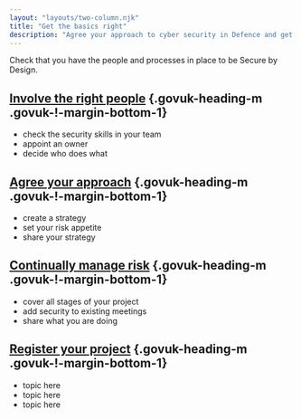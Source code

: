 ```yaml
---
layout: "layouts/two-column.njk"
title: "Get the basics right"
description: "Agree your approach to cyber security in Defence and get your team ready."
---
```


Check that you have the people and processes in place to be Secure by Design.


## [Involve the right people](/secure-by-design/involve-the-right-people) {.govuk-heading-m .govuk-!-margin-bottom-1}

- check the security skills in your team
- appoint an owner
- decide who does what

## [Agree your approach](/secure-by-design/agree-your-approach) {.govuk-heading-m .govuk-!-margin-bottom-1}

- create a strategy
- set your risk appetite
- share your strategy


## [Continually manage risk](/secure-by-design/continually-manage-risk) {.govuk-heading-m .govuk-!-margin-bottom-1}

- cover all stages of your project
- add security to existing meetings
- share what you are doing

## [Register your project]() {.govuk-heading-m .govuk-!-margin-bottom-1}

- topic here
- topic here
- topic here


